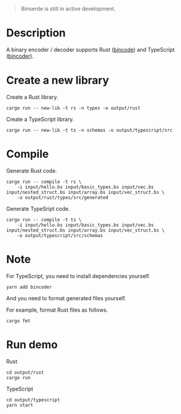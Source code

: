 > Binserde is still in active development.

# Description

A binary encoder / decoder supports Rust ([bincode](https://github.com/felicityin/bincode-macro)) and TypeScript ([bincoder](https://github.com/felicityin/bincoder)).

# Create a new library

Create a Rust library.

```
cargo run -- new-lib -t rs -n types -o output/rust
```

Create a TypeScript library.

```
cargo run -- new-lib -t ts -n schemas -o output/typescript/src
```

# Compile

Generate Rust code.

```
cargo run -- compile -t rs \
    -i input/hello.bs input/basic_types.bs input/vec.bs input/nested_struct.bs input/array.bs input/vec_struct.bs \
    -o output/rust/types/src/generated
```

Generate TypeSript code.

```
cargo run -- compile -t ts \
    -i input/hello.bs input/basic_types.bs input/vec.bs input/nested_struct.bs input/array.bs input/vec_struct.bs \
    -o output/typescript/src/schemas
```

# Note

For TypeScript, you need to install dependencies yourself.

```
yarn add bincoder
```

And you need to format generated files yourself.

For example, format Rust files as follows.

```
cargo fmt
```

# Run demo

Rust

```
cd output/rust
cargo run
```

TypeScript

```
cd output/typescript
yarn start
```
